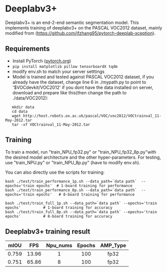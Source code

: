 # Deeplabv3+

Deeplabv3+ is an end-2-end semantic segmentation model. This implements training of deeplabv3+ on the PASCAL VOC2012 dataset, mainly modified from (https://github.com/jfzhang95/pytorch-deeplab-xception).


## Requirements

- Install PyTorch ([pytorch.org](http://pytorch.org))
- `pip install matplotlib pillow tensorboardX tqdm`
- modify env.sh to match your server setttings
- Model is trained and tested against PASCAL VOC2012 dataset, if you already have the dataset, change line 6 in ./mypath.py to point to '$VOCdevkit/VOC2012'
  if you dont have the data installed on server, download and prepare like this(then change the path to ./data/VOC2012): 
```
   mkdir data
   cd data
   wget http://host.robots.ox.ac.uk/pascal/VOC/voc2012/VOCtrainval_11-May-2012.tar
   tar -xf VOCtrainval_11-May-2012.tar
```
## Training

To train a model, run "train_NPU_fp32.py" or "train_NPU_fp32_8p.py"with the desired model architecture and the other hyper-parameters.
For testing, use "train_NPU.py" or "train_NPU_8p.py" (have to modify env.sh).

You can also directly use the scripts for training:

```
bash ./test/train_performance_1p.sh --data_path=`data path`  --epochs='train epochs'  # 1-board training for performance
bash ./test/train_performance_8p.sh --data_path=`data path`  --epochs='train epochs'   # 8-board training for performance

bash ./test/train_full_1p.sh --data_path=`data path` --epochs='train epochs'          # 1-board training for accuracy
bash ./test/train_full_8p.sh --data_path=`data path` --epochs='train epochs'          # 8-board training for accuracy

```

## Deeplabv3+ training result

| mIOU    | FPS       | Npu_nums | Epochs   | AMP_Type |
| :------:| :------: | :------:  | :------: | :------: |
| 0.759   | 13.96     | 1        | 100      | fp32     |
| 0.751   | 65.86     | 8        | 100      | fp32     |
